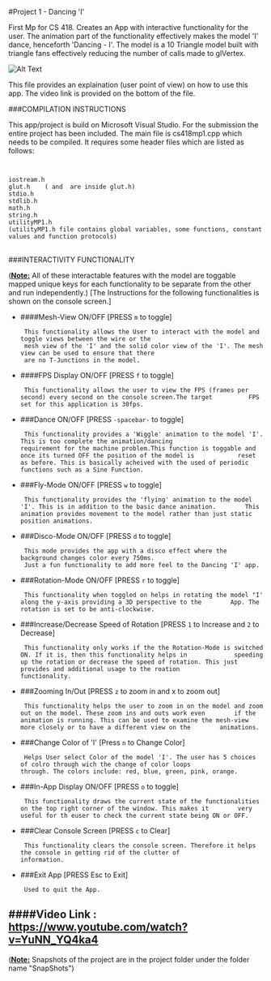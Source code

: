 #Project 1 - Dancing 'I'

First Mp for CS 418. Creates an App with interactive functionality for the user. The animation part of the functionality
effectively makes the model 'I' dance, henceforth 'Dancing - I'.
The model is a 10 Triangle model built with triangle fans effectively reducing the number of calls made to glVertex.

![Alt Text](https://github.com/Jastner/Interactive-Computer-Graphics--CS-418-/blob/master/MP1/SnapShots/Mesh-View.png)

This file provides an explaination (user point of view) on how to use this app. The video link is 
provided on the bottom of the file.

###COMPILATION INSTRUCTIONS

This app/project is build on Microsoft Visual Studio. For the submission the entire project has been included.
The main file is cs418mp1.cpp which needs to be compiled.
It requires some header files which are listed as follows:
<code>
<pre lang="markup">
iostream.h
glut.h    (<GL/gl.h> and <GL/glu.h> are inside glut.h)
stdio.h
stdlib.h
math.h
string.h
utilityMP1.h
(utilityMP1.h file contains global variables, some functions, constant values and function protocols)
</code>
</pre>

###INTERACTIVITY FUNCTIONALITY

(<b><u>Note:</b></u> All of these interactable features with the model are toggable mapped unique keys for each functionality
       to be separate from the other and run independently.) 
[The Instructions for the following functionalities is shown on the console screen.]

- ####Mesh-View ON/OFF  [PRESS <code>m</code> to toggle]

       This functionality allows the User to interact with the model and toggle views between the wire or the 
       mesh view of the 'I' and the solid color view of the 'I'. The mesh view can be used to ensure that there 
       are no T-Junctions in the model.


- ####FPS Display ON/OFF   [PRESS <code>f</code> to toggle]

       This functionality allows the user to view the FPS (frames per second) every second on the console screen.The target          FPS set for this application is 30fps.


- ###Dance ON/OFF       [PRESS <code>-spacebar-</code> to toggle]

       This functionality provides a 'Wiggle' animation to the model 'I'. This is too complete the animation/dancing                 requirement for the machine problem.This function is toggable and once its turned OFF the position of the model is            reset as before. This is basically acheived with the used of periodic functions such as a Sine Function.


- ###Fly-Mode ON/OFF      [PRESS <code>w</code> to toggle]

       This functionality provides the 'flying' animation to the model 'I'. This is in addition to the basic dance animation.        This animation provides movement to the model rather than just static position animations.


- ###Disco-Mode ON/OFF	 [PRESS <code>d</code> to toggle]

       This mode provides the app with a disco effect where the background changes color every 750ms.
       Just a fun functionality to add more feel to the Dancing 'I' app.


- ###Rotation-Mode ON/OFF	    [PRESS <code>r</code> to toggle]

       This functionality when toggled on helps in rotating the model "I' along the y-axis providing a 3D perspective to the        App. The rotation is set to be anti-clockwise.


- ###Increase/Decrease Speed of Rotation	    [PRESS <code>1</code> to Increase and <code>2</code> to Decrease]

       This functionality only works if the the Rotation-Mode is switched ON. If it is, then this functionality helps in             speeding up the rotation or decrease the speed of rotation. This just provides and additional usage to the roation            functionality.


- ###Zooming In/Out     [PRESS <code>z</code> to zoom in and </code>x</code> to zoom out]

       This functionality helps the user to zoom in on the model and zoom out on the model. These zoom ins and outs work even        if the animation is running. This can be used to examine the mesh-view more closely or to have a different view on the        animations.


- ###Change Color of 'I'	     [Press <code>n</code> to Change Color]

       Helps User select Color of the model 'I'. The user has 5 choices of colro through wich the change of color loops              through. The colors include: red, blue, green, pink, orange.


- ###In-App Display ON/OFF      [PRESS <code>o</code> to toggle]

       This functionality draws the current state of the functionalities on the top right corner of the window. This makes it        very useful for th euser to check the current state being ON or OFF.  


- ###Clear Console Screen	    [PRESS <code>c</code> to Clear]

       This functionality clears the console screen. Therefore it helps the console in getting rid of the clutter of                 information.


- ###Exit App	 [PRESS </code>Esc</code> to Exit]

       Used to quit the App.



####Video Link : https://www.youtube.com/watch?v=YuNN_YQ4ka4
----------

(<b><u>Note:</b></u> Snapshots of the project are in the project folder under the folder name "SnapShots")
